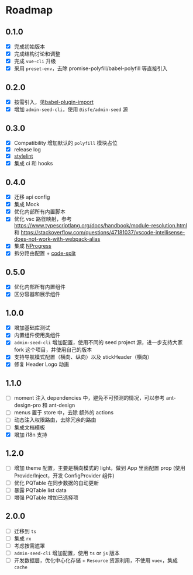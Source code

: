 # Roadmap

## 0.1.0

- [x] 完成初始版本
- [x] 完成结构讨论和调整
- [x] 完成 `vue-cli` 升级
- [x] 采用 `preset-env`，去除 promise-polyfill/babel-polyfill 等直接引入

## 0.2.0

- [x] 按需引入，见[babel-plugin-import](https://github.com/ant-design/babel-plugin-import)
- [x] 增加 `admin-seed-cli`，使用 `@isfe/admin-seed` 源

## 0.3.0

- [x] Compatibility 增加默认的 `polyfill` 模块占位
- [x] release log
- [x] [stylelint](https://github.com/stylelint/stylelint)
- [x] 集成 ci 和 hooks

## 0.4.0

- [x] 迁移 api config
- [x] 集成 Mock
- [x] 优化内部所有内置脚本
- [x] 优化 vsc 路径映射，参考 https://www.typescriptlang.org/docs/handbook/module-resolution.html 和 https://stackoverflow.com/questions/47181037/vscode-intellisense-does-not-work-with-webpack-alias
- [x] 集成 [NProgress](https://github.com/rstacruz/nprogress)
- [x] 拆分路由配置 + [code-split](https://webpack.js.org/guides/code-splitting/)

## 0.5.0

- [x] 优化内部所有内置组件
- [x] 区分容器和展示组件

## 1.0.0

- [x] 增加基础库测试
- [x] 内置组件使用类组件
- [x] `admin-seed-cli` 增加配置，使用不同的 seed project 源，进一步支持大家 fork 这个项目，并使用自己的版本
- [x] 支持导航模式配置（横向、纵向）以及 stickHeader（横向）
- [x] 修复 Header Logo 动画

## 1.1.0

- [ ] moment 注入 dependencies 中，避免不可预测的情况，可以参考 ant-design-pro 和 ant-design
- [ ] menus 置于 store 中，去除 额外的 actions
- [ ] 动态注入权限路由，去除冗余的路由
- [ ] 集成文档模板
- [x] 增加 i18n 支持

## 1.2.0

- [ ] 增加 theme 配置，主要是横向模式的 light，做到 App 里面配置 prop (使用Provide/Inject，开发 ConfigProvider 组件)
- [ ] 优化 PQTable 在同步数据的自动更新
- [ ] 暴露 PQTable list data
- [ ] 增强 PQTable 增加已选择项

## 2.0.0

- [ ] 迁移到 `ts`
- [ ] 集成 `rx`
- [ ] 考虑按需遮罩
- [ ] `admin-seed-cli` 增加配置，使用 `ts` or `js` 版本
- [ ] 开发数据层，优化中心化存储 + `Resource` 资源利用，不使用 `vuex`，集成 `cache`
